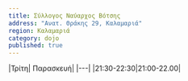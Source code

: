 ```yaml
---
title: Σύλλογος Ναύαρχος Βότσης
address: "Ανατ. Θράκης 29, Καλαμαριά"
region: Καλαμαριά
category: dojo
published: true
---
```


|Τρίτη| Παρασκευή|
|---|
|21:30-22:30|21:00-22.00|
